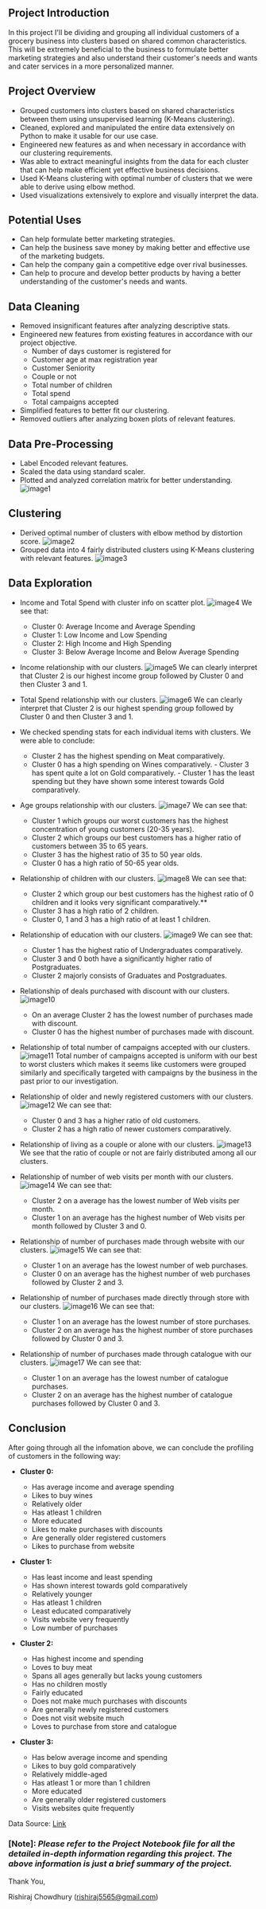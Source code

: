 ## **Project Introduction**

  

In this project I'll be dividing and grouping all individual customers of a grocery business into clusters based on shared common characteristics. This will be extremely beneficial to the business to formulate better marketing strategies and also understand their customer's needs and wants and cater services in a more personalized manner.

## **Project Overview**

  

* Grouped customers into clusters based on shared characteristics between them using unsupervised learning (K-Means clustering).
* Cleaned, explored and manipulated the entire data extensively on Python to make it usable for our use case.
* Engineered new features as and when necessary in accordance with our clustering requirements.
* Was able to extract meaningful insights from the data for each cluster that can help make efficient yet effective business decisions.
* Used K-Means clustering with optimal number of clusters that we were able to derive using elbow method.
* Used visualizations extensively to explore and visually interpret the data.

## **Potential Uses**

  

* Can help formulate better marketing strategies.
* Can help the business save money by making better and effective use of the marketing budgets.
* Can help the company gain a competitive edge over rival businesses.
* Can help to procure and develop better products by having a better understanding of the customer's needs and wants.



## **Data Cleaning**

* Removed insignificant features after analyzing descriptive stats.
* Engineered new features from existing features in accordance with our project objective.
     - Number of days customer is registered for
     - Customer age at max registration year
     - Customer Seniority
     - Couple or not
     - Total number of children
     - Total spend
     - Total campaigns accepted
* Simplified features to better fit our clustering.
* Removed outliers after analyzing boxen plots of relevant features.

## **Data Pre-Processing**
* Label Encoded relevant features.
* Scaled the data using standard scaler.
* Plotted and analyzed correlation matrix for better understanding. ![image1](https://raw.githubusercontent.com/rishi5565/customer-segmentation-unsupervised-learning/main/Images/1.png)

## **Clustering**

* Derived optimal number of clusters with elbow method by distortion score. ![image2](https://raw.githubusercontent.com/rishi5565/customer-segmentation-unsupervised-learning/main/Images/2.png)
* Grouped data into 4 fairly distributed clusters using K-Means clustering with relevant features. ![image3](https://raw.githubusercontent.com/rishi5565/customer-segmentation-unsupervised-learning/main/Images/3.png)

## **Data Exploration**

* Income and Total Spend with cluster info on scatter plot. ![image4](https://raw.githubusercontent.com/rishi5565/customer-segmentation-unsupervised-learning/main/Images/4.png)
We see that:
     -   Cluster 0: Average Income and Average Spending
     -   Cluster 1: Low Income and Low Spending
     -   Cluster 2: High Income and High Spending
     -   Cluster 3: Below Average Income and Below Average Spending
* Income relationship with our clusters. ![image5](https://raw.githubusercontent.com/rishi5565/customer-segmentation-unsupervised-learning/main/Images/5.png)
We can clearly interpret that Cluster 2 is our highest income group followed by Cluster 0 and then Cluster 3 and 1.

* Total Spend relationship with our clusters. ![image6](https://raw.githubusercontent.com/rishi5565/customer-segmentation-unsupervised-learning/main/Images/6.png)
We can clearly interpret that Cluster 2 is our highest spending group followed by Cluster 0 and then Cluster 3 and 1.

* We checked spending stats for each individual items with clusters. We were able to conclude:
    - Cluster 2 has the highest spending on Meat comparatively.
     - Cluster 0 has a high spending on Wines comparatively.
      - Cluster 3 has spent quite a lot on Gold comparatively.
      - Cluster 1 has the least spending but they have shown some interest towards Gold comparatively.

* Age groups relationship with our clusters. ![image7](https://raw.githubusercontent.com/rishi5565/customer-segmentation-unsupervised-learning/main/Images/7.png)
We can see that:
    -   Cluster 1 which groups our worst customers has the highest concentration of young customers (20-35 years).
    -   Cluster 2 which groups our best customers has a higher ratio of customers between 35 to 65 years.
    -   Cluster 3 has the highest ratio of 35 to 50 year olds.
    -   Cluster 0 has a high ratio of 50-65 year olds.

* Relationship of children with our clusters. ![image8](https://raw.githubusercontent.com/rishi5565/customer-segmentation-unsupervised-learning/main/Images/8.png)
We can see that:

    -   Cluster 2 which group our best customers has the highest ratio of 0 children and it looks very significant comparatively.**
    -   Cluster 3 has a high ratio of 2 children.
    -   Cluster 0, 1 and 3 has a high ratio of at least 1 children.

* Relationship of education with our clusters. ![image9](https://raw.githubusercontent.com/rishi5565/customer-segmentation-unsupervised-learning/main/Images/9.png)
We can see that:

    -   Cluster 1 has the highest ratio of Undergraduates comparatively.
    -   Cluster 3 and 0 both have a significantly higher ratio of Postgraduates.
    -   Cluster 2 majorly consists of Graduates and Postgraduates.
* Relationship of deals purchased with discount with our clusters. ![image10](https://raw.githubusercontent.com/rishi5565/customer-segmentation-unsupervised-learning/main/Images/10.png)
     - On an average Cluster 2 has the lowest number of purchases made with discount.
     - Cluster 0 has the highest number of purchases made with discount.

* Relationship of total number of campaigns accepted with our clusters. ![image11](https://raw.githubusercontent.com/rishi5565/customer-segmentation-unsupervised-learning/main/Images/11.png)
Total number of campaigns accepted is uniform with our best to worst clusters which makes it seems like customers were grouped similarly and specifically targeted with campaigns by the business in the past prior to our investigation.

* Relationship of older and newly registered customers with our clusters. ![image12](https://raw.githubusercontent.com/rishi5565/customer-segmentation-unsupervised-learning/main/Images/12.png)
We can see that:

    -   Cluster 0 and 3 has a higher ratio of old customers.
    -   Cluster 2 has a high ratio of newer customers comparatively.

* Relationship of living as a couple or alone with our clusters. ![image13](https://raw.githubusercontent.com/rishi5565/customer-segmentation-unsupervised-learning/main/Images/13.png)
We see that the ratio of couple or not are fairly distributed among all our clusters.

* Relationship of number of web visits per month with our clusters. ![image14](https://raw.githubusercontent.com/rishi5565/customer-segmentation-unsupervised-learning/main/Images/14.png)
We can see that:

   -   Cluster 2 on a average has the lowest number of Web visits per month.
   -   Cluster 1 on an average has the highest number of Web visits per month followed by Cluster 3 and 0.

* Relationship of number of purchases made through website with our clusters. ![image15](https://raw.githubusercontent.com/rishi5565/customer-segmentation-unsupervised-learning/main/Images/15.png)
We can see that:

    -   Cluster 1 on an average has the lowest number of web purchases.
    -   Cluster 0 on an average has the highest number of web purchases followed by Cluster 2 and 3.

* Relationship of number of purchases made directly through store with our clusters. ![image16](https://raw.githubusercontent.com/rishi5565/customer-segmentation-unsupervised-learning/main/Images/16.png)
We can see that:

    -   Cluster 1 on an average has the lowest number of store purchases.
    -   Cluster 2 on an average has the highest number of store purchases followed by Cluster 0 and 3.

* Relationship of number of purchases made through catalogue with our clusters. ![image17](https://raw.githubusercontent.com/rishi5565/customer-segmentation-unsupervised-learning/main/Images/17.png)
We can see that:

    -   Cluster 1 on an average has the lowest number of catalogue purchases.
    -   Cluster 2 on an average has the highest number of catalogue purchases followed by Cluster 0 and 3.

## **Conclusion**

After going through all the infomation above, we can conclude the profiling of customers in the following way:

-   **Cluster 0:**
    
    -   Has average income and average spending
    -   Likes to buy wines
    -   Relatively older
    -   Has atleast 1 children
    -   More educated
    -   Likes to make purchases with discounts
    -   Are generally older registered customers
    -   Likes to purchase from website
-   **Cluster 1:**
    
    -   Has least income and least spending
    -   Has shown interest towards gold comparatively
    -   Relatively younger
    -   Has atleast 1 children
    -   Least educated comparatively
    -   Visits website very frequently
    -   Low number of purchases
-   **Cluster 2:**
    
    -   Has highest income and spending
    -   Loves to buy meat
    -   Spans all ages generally but lacks young customers
    -   Has no children mostly
    -   Fairly educated
    -   Does not make much purchases with discounts
    -   Are generally newly registered customers
    -   Does not visit website much
    -   Loves to purchase from store and catalogue
-   **Cluster 3:**
    
    -   Has below average income and spending
    -   Likes to buy gold comparatively
    -   Relatively middle-aged
    -   Has atleast 1 or more than 1 children
    -   More educated
    -   Are generally older registered customers
    -   Visits websites quite frequently

Data Source: [Link](https://www.kaggle.com/datasets/imakash3011/customer-personality-analysis)

### [Note]:  _**Please refer to the Project Notebook file for all the detailed in-depth information regarding this project. The above information is just a brief summary of the project.**_

Thank You,

Rishiraj Chowdhury ([rishiraj5565@gmail.com](mailto:rishiraj5565@gmail.com))
